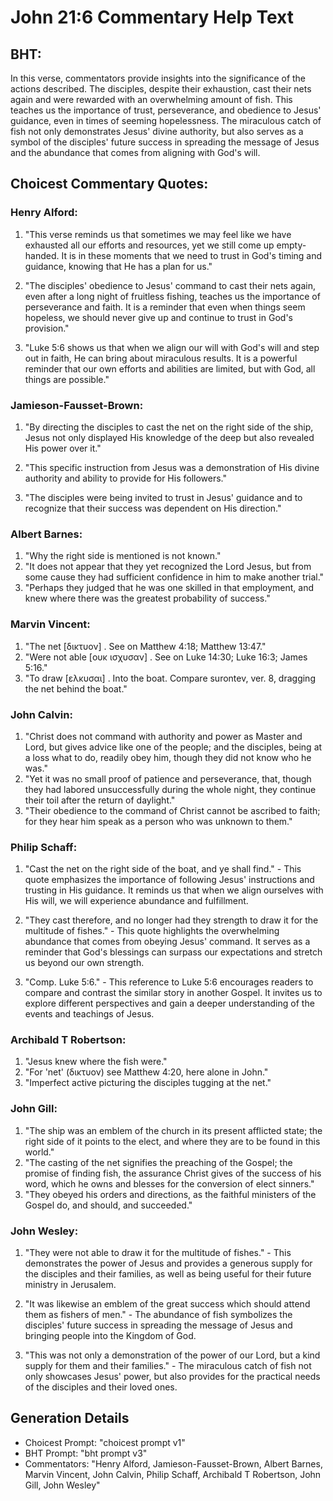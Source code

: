# John 21:6 Commentary Help Text

## BHT:
In this verse, commentators provide insights into the significance of the actions described. The disciples, despite their exhaustion, cast their nets again and were rewarded with an overwhelming amount of fish. This teaches us the importance of trust, perseverance, and obedience to Jesus' guidance, even in times of seeming hopelessness. The miraculous catch of fish not only demonstrates Jesus' divine authority, but also serves as a symbol of the disciples' future success in spreading the message of Jesus and the abundance that comes from aligning with God's will.

## Choicest Commentary Quotes:
### Henry Alford:
1. "This verse reminds us that sometimes we may feel like we have exhausted all our efforts and resources, yet we still come up empty-handed. It is in these moments that we need to trust in God's timing and guidance, knowing that He has a plan for us." 

2. "The disciples' obedience to Jesus' command to cast their nets again, even after a long night of fruitless fishing, teaches us the importance of perseverance and faith. It is a reminder that even when things seem hopeless, we should never give up and continue to trust in God's provision."

3. "Luke 5:6 shows us that when we align our will with God's will and step out in faith, He can bring about miraculous results. It is a powerful reminder that our own efforts and abilities are limited, but with God, all things are possible."

### Jamieson-Fausset-Brown:
1. "By directing the disciples to cast the net on the right side of the ship, Jesus not only displayed His knowledge of the deep but also revealed His power over it." 

2. "This specific instruction from Jesus was a demonstration of His divine authority and ability to provide for His followers." 

3. "The disciples were being invited to trust in Jesus' guidance and to recognize that their success was dependent on His direction."

### Albert Barnes:
1. "Why the right side is mentioned is not known."
2. "It does not appear that they yet recognized the Lord Jesus, but from some cause they had sufficient confidence in him to make another trial."
3. "Perhaps they judged that he was one skilled in that employment, and knew where there was the greatest probability of success."

### Marvin Vincent:
1. "The net [δικτυον] . See on Matthew 4:18; Matthew 13:47." 
2. "Were not able [ουκ ισχυσαν] . See on Luke 14:30; Luke 16:3; James 5:16."
3. "To draw [ελκυσαι] . Into the boat. Compare surontev, ver. 8, dragging the net behind the boat."

### John Calvin:
1. "Christ does not command with authority and power as Master and Lord, but gives advice like one of the people; and the disciples, being at a loss what to do, readily obey him, though they did not know who he was."
2. "Yet it was no small proof of patience and perseverance, that, though they had labored unsuccessfully during the whole night, they continue their toil after the return of daylight."
3. "Their obedience to the command of Christ cannot be ascribed to faith; for they hear him speak as a person who was unknown to them."

### Philip Schaff:
1. "Cast the net on the right side of the boat, and ye shall find." - This quote emphasizes the importance of following Jesus' instructions and trusting in His guidance. It reminds us that when we align ourselves with His will, we will experience abundance and fulfillment.

2. "They cast therefore, and no longer had they strength to draw it for the multitude of fishes." - This quote highlights the overwhelming abundance that comes from obeying Jesus' command. It serves as a reminder that God's blessings can surpass our expectations and stretch us beyond our own strength.

3. "Comp. Luke 5:6." - This reference to Luke 5:6 encourages readers to compare and contrast the similar story in another Gospel. It invites us to explore different perspectives and gain a deeper understanding of the events and teachings of Jesus.

### Archibald T Robertson:
1. "Jesus knew where the fish were."
2. "For 'net' (δικτυον) see Matthew 4:20, here alone in John."
3. "Imperfect active picturing the disciples tugging at the net."

### John Gill:
1. "The ship was an emblem of the church in its present afflicted state; the right side of it points to the elect, and where they are to be found in this world."
2. "The casting of the net signifies the preaching of the Gospel; the promise of finding fish, the assurance Christ gives of the success of his word, which he owns and blesses for the conversion of elect sinners."
3. "They obeyed his orders and directions, as the faithful ministers of the Gospel do, and should, and succeeded."

### John Wesley:
1. "They were not able to draw it for the multitude of fishes." - This demonstrates the power of Jesus and provides a generous supply for the disciples and their families, as well as being useful for their future ministry in Jerusalem.

2. "It was likewise an emblem of the great success which should attend them as fishers of men." - The abundance of fish symbolizes the disciples' future success in spreading the message of Jesus and bringing people into the Kingdom of God.

3. "This was not only a demonstration of the power of our Lord, but a kind supply for them and their families." - The miraculous catch of fish not only showcases Jesus' power, but also provides for the practical needs of the disciples and their loved ones.


## Generation Details
- Choicest Prompt: "choicest prompt v1"
- BHT Prompt: "bht prompt v3"
- Commentators: "Henry Alford, Jamieson-Fausset-Brown, Albert Barnes, Marvin Vincent, John Calvin, Philip Schaff, Archibald T Robertson, John Gill, John Wesley"
